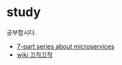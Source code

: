 # study
공부합시다.

* [7-part series about microservices](https://github.com/seongminwoo/study/blob/master/7-part_series_about_microservices.md)
* [wiki 끄적끄적](https://github.com/seongminwoo/study/wiki)
